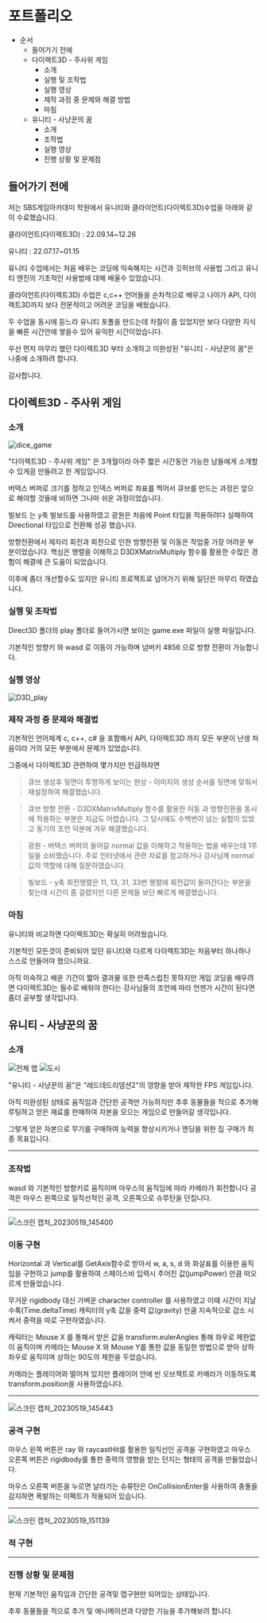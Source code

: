 # 포트폴리오

+ 순서
   + 들어가기 전에
   + 다이렉트3D - 주사위 게임
      + 소개
      + 실행 및 조작법
      + 실행 영상
      + 제작 과정 중 문제와 해결 방법
      + 마침
   + 유니티 - 사냥꾼의 꿈
      + 소개
      + 조작법
      + 실행 영상
      + 진행 상황 및 문제점
## 들어가기 전에
저는 SBS게임아카데미 학원에서 유니티와 클라이언트(다이렉트3D)수업을 아래와 같이 수료했습니다.

클라이언트(다이렉트3D) : 22.09.14~12.26

유니티 : 22.07.17~01.15

유니티 수업에서는 처음 배우는 코딩에 익숙해지는 시간과 깃허브의 사용법 그리고 유니티 엔진의 기초적인 사용법에 대해 배울수 있었습니다.

클라이언트(다이렉트3D) 수업은 c,c++ 언어들을 순차적으로 배우고 나아가 API, 다이렉트3D까지 보다 전문적이고 어려운 코딩을 배웠습니다.

두 수업을 동시에 듣느라 유니티 포폴을 만드는데 차질이 좀 있었지만 보다 다양한 지식을 빠른 시간안에 쌓을수 있어 유익한 시간이었습니다.

우선 먼저 마무리 했던 다이렉트3D 부터 소개하고 미완성된 "유니티 - 사냥꾼의 꿈"은 나중에 소개하려 합니다.

감사합니다.
## 다이렉트3D - 주사위 게임
### 소개

![dice_game](https://user-images.githubusercontent.com/109446732/212500352-4ea5d733-ee92-496b-bb8c-d99b003948db.png)

"다이렉트3D - 주사위 게임" 은 3개월이라 아주 짧은 시간동안 가능한 남들에게 소개할수 있게끔 만들려고 한 게임입니다.

버텍스 버퍼로 크기를 정하고 인덱스 버퍼로 좌표를 찍어서 큐브를 만드는 과정은 앞으로 해야할 것들에 비하면 그나마 쉬운 과정이었습니다.

빌보드 는 y축 빌보드를 사용하였고 광원은 처음에 Point 타입을 적용하려다 실패하여 Directional 타입으로 전환해 성공 했습니다.

방향전환에서 제자리 회전과 회전으로 인한 방향전환 및 이동은 작업중 가장 어려운 부분이었습니다.
핵심은 행렬을 이해하고 D3DXMatrixMultiply 함수를 활용한 수많은 경험이 해결에 큰 도움이 되었습니다.

이후에 좀더 개선할수도 있지만 유니티 프로젝트로 넘어가기 위해 일단은 마무리 하였습니다.
### 실행 및 조작법

Direct3D 폴더의 play 폴더로 들어가시면 보이는 game.exe 파일이 실행 파일입니다.

기본적인 방향키 와 wasd 로 이동이 가능하며 넘버키 4856 으로 방향 전환이 가능합니다.
### 실행 영상

![D3D_play](https://user-images.githubusercontent.com/109446732/212500636-b931c40e-681d-4189-9cc4-957a8868e22e.gif)
### 제작 과정 중 문제와 해결법

기본적인 언어체계 c, c++, c# 을 포함해서 API, 다이렉트3D 까지 모든 부분이 난생 처음이라 거의 모든 부분에서 문제가 있었습니다.

그중에서 다이렉트3D 관련하여 몇가지만 언급하자면

> 큐브 생성후 뒷면이 투명하게 보이는 현상 - 이미지의 생성 순서를 뒷면에 맞춰서 재설정하여 해결했습니다.

> 큐브 방향 전환 - D3DXMatrixMultiply 함수를 활용한 이동 과 방향전환을 동시에 적용하는 부분은 지금도 어렵습니다. 그 당시에도 수백번이 넘는 실험이 있었고 동기의 조언 덕분에 겨우 해결했습니다.

> 광원 - 버텍스 버퍼의 들어갈 normal 값을 이해하고 적용하는 법을 배우는데 1주일을 소비했습니다. 주로 인터넷에서 관련 자료를 참고하거나 강사님께 normal 값의 역할에 대해 질문하였습니다.

> 빌보드 - y축 회전행렬은 11, 13, 31, 33번 행렬에 회전값이 들어간다는 부분을 찾는데 시간이 좀 걸렸지만 다른 문제들 보단 빠르게 해결했습니다.
### 마침

유니티와 비교하면 다이렉트3D는 확실히 어려웠습니다.

기본적인 모든것이 준비되어 있던 유니티와 다르게 다이렉트3D는 처음부터 하나하나 스스로 만들어야 했으니까요.

아직 미숙하고 배운 기간이 짧아 결과물 또한 만족스럽진 못하지만 게임 코딩을 배우려면 다이렉트3D는 필수로 배워야 한다는 강사님들의 조언에 따라 언젠가 시간이 된다면 좀더 공부할 생각입니다.
## 유니티 - 사냥꾼의 꿈
### 소개
![전체 맵](https://user-images.githubusercontent.com/109446732/230705667-2c889450-cd4e-4559-a292-5f3a39f47b1b.png)
![도시](https://user-images.githubusercontent.com/109446732/230705680-b781372c-ffcc-4e48-9275-5120228b1d19.png)

"유니티 - 사냥꾼의 꿈"은 "레드데드리뎀션2"의 영향을 받아 제작한 FPS 게임입니다.

아직 미완성된 상태로 움직임과 간단한 공격만 가능하지만 추후 동물들을 적으로 추가해 루팅하고 얻은 재료를 판매하여 자본을 모으는 게임으로 만들어갈 생각입니다.

그렇게 얻은 자본으로 무기를 구매하여 능력을 향상시키거나 엔딩을 위한 집 구매가 최종 목표입니다.

----

### 조작법

wasd 와 기본적인 방향키로 움직이며 마우스의 움직임에 따라 카메라가 회전합니다
공격은 마우스 왼쪽으로 일직선적인 공격, 오른쪽으로 슈루탄을 던집니다.

----

![스크린 캡처_20230519_145400](https://github.com/nimonemo434/Hunter_project_V2/assets/109446732/f48e54db-92d4-4139-bba7-93d3af36000c)

### 이동 구현

Horizontal 과 Vertical를 GetAxis함수로 받아서 w, a, s, d 와 화살표를 이용한 움직임을 구현하고 jump를 활용하여 스페이스바 입력시 주어진 값(jumpPower)
만큼 떠오르게 만들었습니다.

무거운 rigidbody 대신 가벼운 character controller 를 사용하였고 이때 시간이 지날수록(Time.deltaTime) 캐릭터의 y축 값을 중력 값(gravity) 만큼 지속적으로 갑소 시켜서 중력을 따로 구현하였습니다.

캐릭터는 Mouse X 를 통해서 받은 값을 transform.eulerAngles 통해 좌우로 제한없이 움직이며 카메라는 Mouse X 와 Mouse Y를 통한 값을 동일한 방법으로 받아 상하좌우로 움직이며
상하는 90도의 제한을 두었습니다.

카메라는 플레이어와 떨어져 있지만 플레이어 안에 빈 오브젝트로 카메라가 이동하도록 transform.position을 사용하였습니다.

----

![스크린 캡처_20230519_145443](https://github.com/nimonemo434/Hunter_project_V2/assets/109446732/9d6f1f63-8015-47e7-9289-264fae7e3ac2)

### 공격 구현

마우스 왼쪽 버튼은 ray 와 raycastHit를 활용한 일직선인 공격을 구현하였고 마우스 오른쪽 버튼은 rigidbody를 통한 중력의 영향을 받는 던지는 형태의 공격을 만들었습니다.

마우스 오른쪽 버튼을 누르면 날라가는 슈류탄은 OnCollisionEnter을 사용하여 충돌을 감지하면 폭발하는 이펙트가 적용되어 있습니다.

----

![스크린 캡처_20230519_151139](https://github.com/nimonemo434/Hunter_project_V2/assets/109446732/7763ddb3-6f14-4d21-9e64-dd97697b71ed)

### 적 구현

----

### 진행 상황 및 문제점

현재 기본적인 움직임과 간단한 공격및 맵구현만 되어있는 상태입니다.

추후 동물들을 적으로 추가 및 애니메이션과 다양한 기능을 추가해보려 합니다.
